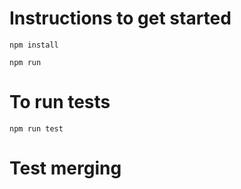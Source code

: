 # Instructions to get started

`npm install`

`npm run`

# To run tests

`npm run test`

# Test merging
